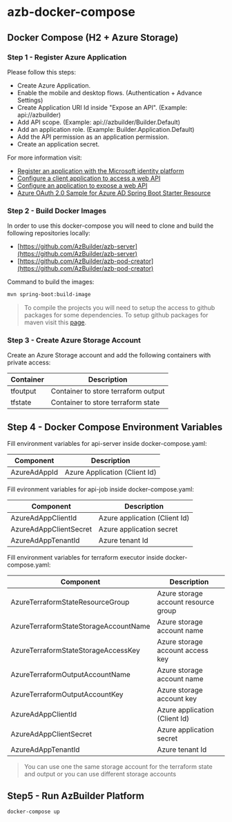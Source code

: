 # azb-docker-compose

## Docker Compose (H2 + Azure Storage)

### Step 1 - Register Azure Application

Please follow this steps:

* Create Azure Application.
* Enable the mobile and desktop flows. (Authentication + Advance Settings)
* Create Application URI Id inside "Expose an API". (Example: api://azbuilder)
* Add API scope. (Example: api://azbuilder/Builder.Default)
* Add an application role. (Example: Builder.Application.Default)
* Add the API permission as an application permission.
* Create an application secret.

For more information visit:
* [Register an application with the Microsoft identity platform](https://docs.microsoft.com/en-us/azure/active-directory/develop/quickstart-register-app)
* [Configure a client application to access a web API](https://docs.microsoft.com/en-us/azure/active-directory/develop/quickstart-configure-app-access-web-apis)
* [Configure an application to expose a web API](https://docs.microsoft.com/en-us/azure/active-directory/develop/quickstart-configure-app-expose-web-apis)
* [Azure OAuth 2.0 Sample for Azure AD Spring Boot Starter Resource](https://github.com/Azure/azure-sdk-for-java/tree/main/sdk/spring/azure-spring-boot-samples/azure-spring-boot-sample-active-directory-resource-server#configure-web-api)

### Step 2 - Build Docker Images
In order to use this docker-compose you will need to clone and build the following repositories locally:

* [https://github.com/AzBuilder/azb-server](https://github.com/AzBuilder/azb-server)
* [https://github.com/AzBuilder/azb-pod-creator](https://github.com/AzBuilder/azb-pod-creator)

Command to build the images: 
```bash
mvn spring-boot:build-image
```

> To compile the projects you will need to setup the access to github packages for some dependencies. To setup github packages for maven visit this [page](https://docs.github.com/en/enterprise-server@3.0/packages/working-with-a-github-packages-registry/working-with-the-apache-maven-registry).


### Step 3 - Create Azure Storage Account

Create an Azure Storage account and add the following containers with private access:

| Container    | Description                         |
| -------------| ------------------------------------|
| tfoutput     | Container to store terraform output |
| tfstate      | Container to store terraform state  |

## Step 4 - Docker Compose Environment Variables

Fill environment variables for api-server inside docker-compose.yaml:

| Component       | Description                         |
| ----------------| ------------------------------------|
| AzureAdAppId    | Azure Application (Client Id)       |

Fill evironment variables for api-job inside docker-compose.yaml:

| Component              | Description                   |
| -----------------------| ------------------------------|
| AzureAdAppClientId     | Azure application (Client Id) |
| AzureAdAppClientSecret | Azure application secret      |
| AzureAdAppTenantId     | Azure tenant Id               |

Fill environment variables for terraform executor inside docker-compose.yaml:

| Component                             | Description                          |
| --------------------------------------| ------------------------------------ |
| AzureTerraformStateResourceGroup      | Azure storage account resource group |
| AzureTerraformStateStorageAccountName | Azure storage account name           |
| AzureTerraformStateStorageAccessKey   | Azure storage account access key     |
| AzureTerraformOutputAccountName       | Azure storage account name           |
| AzureTerraformOutputAccountKey        | Azure storage account key            |
| AzureAdAppClientId                    | Azure application (Client Id)        |
| AzureAdAppClientSecret                | Azure application secret             |
| AzureAdAppTenantId                    | Azure tenant Id                      |

> You can use one the same storage account for the terraform state and output or you can use different storage accounts

## Step5 - Run AzBuilder Platform

```bash
docker-compose up
```